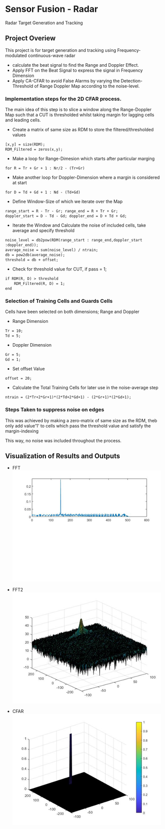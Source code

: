 # Sensor Fusion - Radar
Radar Target Generation and Tracking

## Project Overiew

This project is for target generation and tracking using Frequency-modulated continuous-wave radar

* calculate the beat signal to find the Range and Doppler Effect. 
* Apply FFT on the Beat Signal to express the signal in Frequency Dimension
* Apply CA-CFAR to avoid False Alarms by varying the Detection-Threshold of Range Doppler Map according to the noise-level.  

### Implementation steps for the 2D CFAR process.

The main idea of this step is to slice a window along the Range-Doppler Map such that
a CUT is thresholded whilst taking margin for lagging cells and leading cells. 

* Create a matrix of same size as RDM to store the filtered/thresholded values
```
[x,y] = size(RDM);
RDM_Filtered = zeros(x,y);
```

* Make a loop for Range-Dimesion which starts after particular marging
```
for R = Tr + Gr + 1 : Nr/2 - (Tr+Gr)
```

* Make another loop for Doppler-Dimension where a margin is considered at start
```
for D = Td + Gd + 1 : Nd - (Td+Gd)
```

* Define Window-Size of which we iterate over the Map
```
range_start = R - Tr - Gr; range_end = R + Tr + Gr;
doppler_start = D - Td - Gd; doppler_end = D + Td + Gd;
```

* Iterate the Window and Calculate the noise of included cells, take average and specify threshold
```
noise_level = db2pow(RDM(range_start : range_end,doppler_start :doppler_end));
average_noise = sum(noise_level) / ntrain;
db = pow2db(average_noise);
threshold = db + offset;
```

* Check for threshold value for CUT, if pass = 1;
```
if RDM(R, D) > threshold
    RDM_Filtered(R, D) = 1;
end
```

### Selection of Training Cells and Guards Cells
Cells have been selected on both dimensions; Range and Doppler

* Range Dimension
```
Tr = 10;
Td = 5;
```

* Doppler Dimension
```
Gr = 5;
Gd = 1;
```

* Set offset Value
```
offset = 20;
```

* Calculate the Total Training Cells for later use in the noise-average step
```
ntrain = (2*Tr+2*Gr+1)*(2*Td+2*Gd+1) - (2*Gr+1)*(2*Gd+1);
```

### Steps Taken to suppress noise on edges

This was achieved by making a zero-matrix of same size as the RDM, theb only add value'1' to cells which pass the threshold value and satisfy the margin-indexing

This way, no noise was included throughout the process. 


## Visualization of Results and Outputs

* FFT
![FFT](https://github.com/Mamdouh93Murad/SFND-Radar/blob/master/Graph/FFT.jpg)

* FFT2 
![FFT2](https://github.com/Mamdouh93Murad/SFND-Radar/blob/master/Graph/FFT2.jpg)

* CFAR
![CFAR](https://github.com/Mamdouh93Murad/SFND-Radar/blob/master/Graph/CA-CFAR.jpg)
